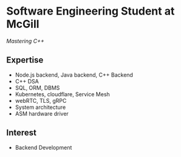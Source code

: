 # Software Engineering Student at McGill

*Mastering C++*


## Expertise
- Node.js backend, Java backend, C++ Backend
- C++ DSA
- SQL, ORM, DBMS
- Kubernetes, cloudflare, Service Mesh
- webRTC, TLS, gRPC
- System architecture
- ASM hardware driver

## Interest
- Backend Development


  
